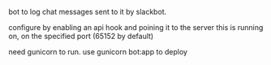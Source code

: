 bot to log chat messages sent to it by slackbot.

configure by enabling an api hook and poining it to the server this is running
on, on the specified port (65152 by default)

need gunicorn to run.
use gunicorn bot:app to deploy
